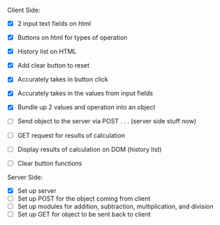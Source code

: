 Client Side:
- [x]  2 input text fields on html
- [x]  Buttons on html for types of operation
- [x] History list on HTML
- [x] Add clear button to reset
- [x]  Accurately takes in button click
- [x]  Accurately takes in the values from input fields
- [x]  Bundle up 2 values and operation into an object
- [ ]  Send object to the server via POST
. . . (server side stuff now)
- [ ] GET request for results of calculation
- [ ] Display results of calculation on DOM (history list)
- [ ] Clear button functions


Server Side:
- [x] Set up server
- [ ] Set up POST for the object coming from client
- [ ] Set up modules for addition, subtraction, multiplication, and division
- [ ] Set up GET for object to be sent back to client

